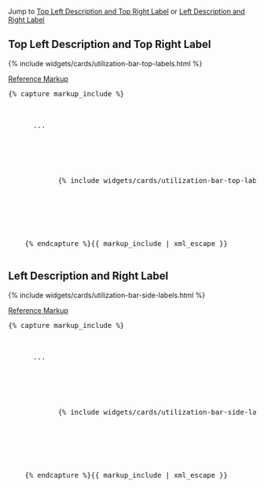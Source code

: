 <p>Jump to <a href="#example-code-1">Top Left Description and Top Right Label</a> or <a href="#example-code-2">Left Description and Right Label</a></p>
<h2 id="example-code-1">Top Left Description and Top Right Label</h2>
<div class="example-bg">
  <div class="row">
    <div class="example-pf col-md-7">
      <div class="cards-pf">
        <div class="container-fluid container-cards-pf">
          <div class="row-cards-pf">
            <div>
              {% include widgets/cards/utilization-bar-top-labels.html  %}
            </div>
          </div>
        </div>
      </div>
    </div>
  </div>
</div>
<p class="reference-markup"><a class="collapse-toggle" data-toggle="collapse" aria-expanded="true" aria-controls="markup-1" href="#markup-1">Reference Markup</a></p>
<div class="collapse in" id="markup-1">
  <pre class="prettyprint">{% capture markup_include %}
    <script src="components/c3/c3.min.js"></script>
    <script src="components/d3/d3.min.js"></script>
    <body class="cards-pf">
      ...
      <div class="container-fluid container-cards-pf">
        <div class="row row-cards-pf">
          <div class="col-xs-6 col-sm-4 col-md-4">
            {% include widgets/cards/utilization-bar-top-labels.html %}
          </div>
        </div><!-- /row -->
      </div><!-- /container -->
    </body>
    {% endcapture %}{{ markup_include | xml_escape }}
  </pre>
</div>
<h2 id="example-code-2">Left Description and Right Label</h2>
<div class="example-bg">
  <div class="row">
    <div class="example-pf col-md-7">
      <div class="cards-pf">
        <div class="container-fluid container-cards-pf">
          <div class="row-cards-pf">
            <div>
              {% include widgets/cards/utilization-bar-side-labels.html  %}
            </div>
          </div>
        </div>
      </div>
    </div>
  </div>
</div>
<p class="reference-markup"><a class="collapse-toggle" data-toggle="collapse" aria-expanded="true" aria-controls="markup-2" href="#markup-2">Reference Markup</a></p>
<div class="collapse in" id="markup-2">
  <pre class="prettyprint">{% capture markup_include %}
    <script src="components/c3/c3.min.js"></script>
    <script src="components/d3/d3.min.js"></script>
    <body class="cards-pf">
      ...
      <div class="container-fluid container-cards-pf">
        <div class="row row-cards-pf">
          <div class="col-xs-6 col-sm-4 col-md-4">
            {% include widgets/cards/utilization-bar-side-labels.html %}
          </div>
        </div><!-- /row -->
      </div><!-- /container -->
    </body>
    {% endcapture %}{{ markup_include | xml_escape }}
  </pre>
</div>
